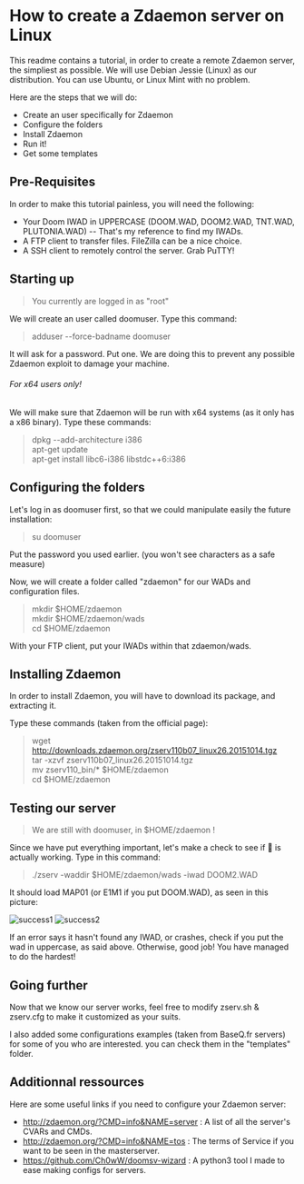 # How to create a Zdaemon server on Linux

This readme contains a tutorial, in order to create a remote Zdaemon server, the simpliest as possible.
We will use Debian Jessie (Linux) as our distribution. You can use Ubuntu, or Linux Mint with no problem.

Here are the steps that we will do:
- Create an user specifically for Zdaemon
- Configure the folders
- Install Zdaemon
- Run it!
- Get some templates


## Pre-Requisites

In order to make this tutorial painless, you will need the following:
- Your Doom IWAD in UPPERCASE (DOOM.WAD, DOOM2.WAD, TNT.WAD, PLUTONIA.WAD) -- That's my reference to find my IWADs.
- A FTP client to transfer files. FileZilla can be a nice choice.
- A SSH client to remotely control the server. Grab PuTTY!

## Starting up

>You currently are logged in as "root"

We will create an user called doomuser. Type this command:
> adduser --force-badname doomuser 

It will ask for a password. Put one. 
We are doing this to prevent any possible Zdaemon exploit to damage your machine. 

###### For x64 users only!
We will make sure that Zdaemon will be run with x64 systems (as it only has a x86 binary). Type these commands:
> dpkg --add-architecture i386<br />
apt-get update<br />
apt-get install libc6-i386 libstdc++6:i386

## Configuring the folders

Let's log in as doomuser first, so that we could manipulate easily the future installation:

> su doomuser

Put the password you used earlier. (you won't see characters as a safe measure)

Now, we will create a folder called "zdaemon" for our WADs and configuration files.

> mkdir $HOME/zdaemon <br />
mkdir $HOME/zdaemon/wads <br />
cd $HOME/zdaemon

With your FTP client, put your IWADs within that zdaemon/wads.

## Installing Zdaemon

In order to install Zdaemon, you will have to download its package, and extracting it.

Type these commands (taken from the official page):
> wget http://downloads.zdaemon.org/zserv110b07_linux26.20151014.tgz<br />
tar -xzvf zserv110b07_linux26.20151014.tgz <br />
mv zserv110_bin/* $HOME/zdaemon<br />
cd $HOME/zdaemon

## Testing our server

> We are still with doomuser, in $HOME/zdaemon !

Since we have put everything important, let's make a check to see if  is actually working. Type in this command:
> ./zserv -waddir $HOME/zdaemon/wads -iwad DOOM2.WAD

It should load MAP01 (or E1M1 if you put DOOM.WAD), as seen in this picture:

![success1](https://raw.githubusercontent.com/Ch0wW/gameserver-cfg/master/doom/zdaemon/images/consolesuccess.PNG)
![success2](https://raw.githubusercontent.com/Ch0wW/gameserver-cfg/master/doom/zdaemon/images/mastersuccess.png)

If an error says it hasn't found any IWAD, or crashes, check if you put the wad in uppercase, as said above. Otherwise, good job! You have managed to do the hardest!

## Going further

Now that we know our server works, feel free to modify zserv.sh & zserv.cfg to make it customized as your suits.

I also added some configurations examples (taken from BaseQ.fr servers) for some of you who are interested. you can check them in the "templates" folder.

## Additionnal ressources

Here are some useful links if you need to configure your Zdaemon server:
- http://zdaemon.org/?CMD=info&NAME=server : A list of all the server's CVARs and CMDs.
- http://zdaemon.org/?CMD=info&NAME=tos : The terms of Service if you want to be seen in the masterserver.
- https://github.com/Ch0wW/doomsv-wizard : A python3 tool I made to ease making configs for servers.
